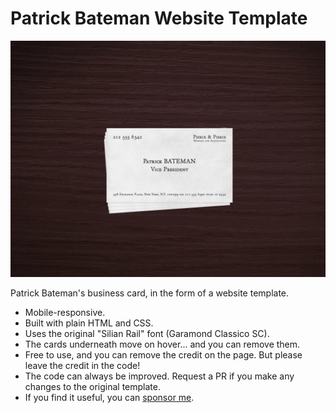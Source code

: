# Patrick Bateman Website Template

![Patrick Bateman Business Card Website Template](preview.webp)

Patrick Bateman's business card, in the form of a website template.

- Mobile-responsive.
- Built with plain HTML and CSS.
- Uses the original "Silian Rail" font (Garamond Classico SC).
- The cards underneath move on hover... and you can remove them.
- Free to use, and you can remove the credit on the page. But please leave the credit in the code!
- The code can always be improved. Request a PR if you make any changes to the original template.
- If you find it useful, you can [sponsor me](https://github.com/sponsors/taylorsudo?frequency=one-time).